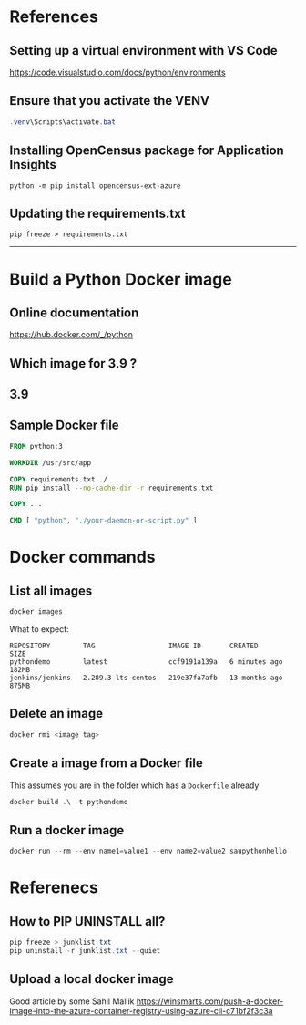 # References

## Setting up a virtual environment with VS Code

https://code.visualstudio.com/docs/python/environments

## Ensure that you activate the VENV
```powershell
.venv\Scripts\activate.bat
```


## Installing OpenCensus package for Application Insights

```
python -m pip install opencensus-ext-azure
```

## Updating the requirements.txt

```
pip freeze > requirements.txt 
```


---

# Build a Python Docker image

## Online documentation
https://hub.docker.com/_/python

## Which image for 3.9 ?
3.9
---

## Sample Docker file
```dockerfile
FROM python:3

WORKDIR /usr/src/app

COPY requirements.txt ./
RUN pip install --no-cache-dir -r requirements.txt

COPY . .

CMD [ "python", "./your-daemon-or-script.py" ]
```


# Docker commands


## List all images
```powershell
docker images
```

What to expect:
```
REPOSITORY        TAG                  IMAGE ID       CREATED         SIZE
pythondemo        latest               ccf9191a139a   6 minutes ago   182MB
jenkins/jenkins   2.289.3-lts-centos   219e37fa7afb   13 months ago   875MB

```

## Delete an image 
```powershell
docker rmi <image tag>
```

## Create a image from a Docker file
This assumes you are in the folder which has a `Dockerfile` already
```powershell
docker build .\ -t pythondemo
```

## Run a docker image

```powershell
docker run --rm --env name1=value1 --env name2=value2 saupythonhello
```

# Referenecs
## How to PIP UNINSTALL all?

```powershell
pip freeze > junklist.txt
pip uninstall -r junklist.txt --quiet
```

## Upload a local docker image
Good article by some Sahil Mallik
https://winsmarts.com/push-a-docker-image-into-the-azure-container-registry-using-azure-cli-c71bf2f3c3a
